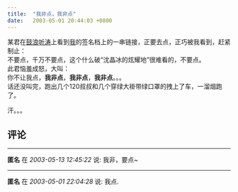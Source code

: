 ```yaml
---
title:  "我非点，我非点"
date:   2003-05-01 20:44:03 +0800
---
```


某君在[鼓浪听涛](http://bbs.xmu.edu.cn)上看到[我](http://bbs.xmu.edu.cn/bbsqry?userid=Haishion)的签名档上的一串链接，正要去点，正巧被我看到，赶紧制止：  
不要点，千万不要点，这个什么破“沈晶冰的炫耀地”很难看的，不要点。  
此君恼羞成怒，大叫：  
你不让我点，**我非点**，**我非点**，**我非点**。。。  
话还没叫完，跑出几个120叔叔和几个穿绿大褂带绿口罩的拽上了车，一溜烟跑了。  

汗。。。  


## 评论

*****
**匿名** 在 *2003-05-13 12:45:22* 说: 我非，要点~

*****
**匿名** 在 *2003-05-01 22:04:28* 说:
    我点.

